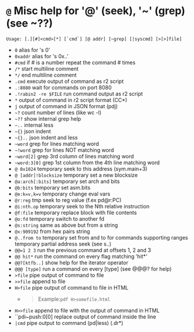 <!-- TITLE: @ -->

#  `@` Misc help for '@' (seek), '~' (grep) (see ~??)


```text
Usage: [.][#]<cmd>[*] [`cmd`] [@ addr] [~grep] [|syscmd] [>[>]file]
```


- `0` alias for 's 0'
- `0xaddr` alias for 's 0x..'
- `#cmd` if # is a number repeat the command # times
- `/*` start multiline comment
- `*/` end multiline comment
- `.cmd` execute output of command as r2 script
- `.:8080` wait for commands on port 8080
- `.!rabin2 -re $FILE` run command output as r2 script
- `*` output of command in r2 script format (CC*)
- `j` output of command in JSON format (pdj)
- `~?` count number of lines (like wc -l)
- `~??` show internal grep help
- `~..` internal less
- `~{}` json indent
- `~{}..` json indent and less
- `~word` grep for lines matching word
- `~!word` grep for lines NOT matching word
- `~word[2]` grep 3rd column of lines matching word
- `~word:3[0]` grep 1st column from the 4th line matching word
- `@ 0x1024` temporary seek to this address (sym.main+3)
- `@ [addr]!blocksize` temporary set a new blocksize
- `@a:arch[:bits]` temporary set arch and bits
- `@b:bits` temporary set asm.bits
- `@e:k=v,k=v` temporary change eval vars
- `@r:reg` tmp seek to reg value (f.ex pd@r:PC)
- `@i:nth.op` temporary seek to the Nth relative instruction
- `@f:file` temporary replace block with file contents
- `@o:fd` temporary switch to another fd
- `@s:string` same as above but from a string
- `@x:909192` from hex pairs string
- `@..from to` temporary set from and to for commands supporting ranges temporary partial address seek (see s..)
- `@@=1 2 3` run the previous command at offsets 1, 2 and 3
- `@@ hit*` run the command on every flag matching 'hit*'
- `@@?[ktfb..]` show help for the iterator operator
- `@@@ [type]` run a command on every [type] (see @@@? for help)
- `>file` pipe output of command to file
- `>>file` append to file
- `H>file` pipe output of command to file in HTML
  - > Example:`pdf H>somefile.html`
- `H>>file` append to file with the output of command in HTML
- ``pdi~push:0[0] replace output of command inside the line
- `|cmd` pipe output to command (pd|less) (.dr*)